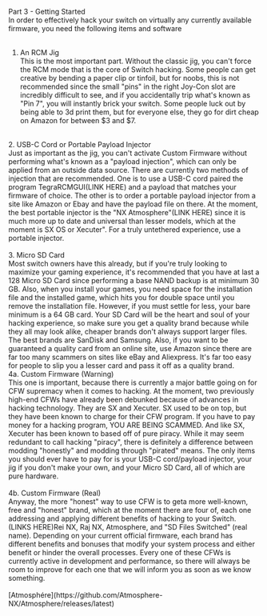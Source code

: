 Part 3 - Getting Started<br/>
In order to effectively hack your switch on virtually any currently available firmware, you need the following items and software<br/>
<br/>
1. An RCM Jig<br/>
This is the most important part. Without the classic jig, you can't force the RCM mode that is the core of Switch hacking. Some people can get creative by bending a paper clip or tinfoil, but for noobs, this is not recommended since the small "pins" in the right Joy-Con slot are incredibly difficult to see, and if you accidentally trip what's known as "Pin 7", you will instantly brick your switch. Some people luck out by being able to 3d print them, but for everyone else, they go for dirt cheap on Amazon for between $3 and $7.<br/>
<br/>
2. USB-C Cord or Portable Payload Injector<br/>
Just as important as the jig, you can't activate Custom Firmware without performing what's known as a "payload injection", which can only be applied from an outside data source. There are currently two methods of injection that are recommended. One is to use a USB-C cord paired the program TegraRCMGUI(LINK HERE) and a payload that matches your firmware of choice. The other is to order a portable payload injector from a site like Amazon or Ebay and have the payload file on there. At the moment, the best portable injector is the "NX Atmosphere"(LINK HERE) since it is much more up to date and universal than lesser models, which at the moment is SX OS or Xecuter". For a truly untethered experience, use a portable injector.<br/>
<br/>
3. Micro SD Card<br/>
Most switch owners have this already, but if you're truly looking to maximize your gaming experience, it's recommended that you have at last a 128 Micro SD Card since performing a base NAND backup is at minimum 30 GB. Also, when you install your games, you need space for the installation file and the installed game, which hits you for double space until you remove the installation file. However, if you must settle for less, your bare minimum is a 64 GB card. Your SD Card will be the heart and soul of your hacking experience, so make sure you get a quality brand because while they all may look alike, cheaper brands don't always support larger files. The best brands are SanDisk and Samsung. Also, if you want to be guaranteed a quality card from an online site, use Amazon since there are far too many scammers on sites like eBay and Aliexpress. It's far too easy for people to slip you a lesser card and pass it off as a quality brand.<br/>
4a. Custom Firmware (Warning)<br/>
This one is important, because there is currently a major battle going on for CFW supremacy when it comes to hacking. At the moment, two previously high-end CFWs have already been debunked because of advances in hacking technology. They are SX and Xecuter. SX used to be on top, but they have been known to charge for their CFW program. If you have to pay money for a hacking program, YOU ARE BEING SCAMMED. And like SX, Xecuter has been known to based off of pure piracy. While it may seem redundant to call hacking "piracy", there is definitely a difference between modding "honestly" and modding through "pirated" means. The only items you should ever have to pay for is your USB-C cord/payload injector, your jig if you don't make your own, and your Micro SD Card, all of which are pure hardware.<br/>
<br/>
4b. Custom Firmware (Real)<br/>
Anyway, the more "honest" way to use CFW is to geta more well-known, free and "honest" brand, which at the moment there are four of, each one addressing and applying different benefits of hacking to your Switch. (LINKS HERE)Rei NX, Raj NX, Atmosphere, and "SD Files Switched" (real name). Depending on your current official firmware, each brand has different benefits and bonuses that modify your system process and either benefit or hinder the overall processes. Every one of these CFWs is currently active in development and performance, so there will always be room to improve for each one that we will inform you as soon as we know something.<br/>
<br/>
[Atmosphére](https://github.com/Atmosphere-NX/Atmosphere/releases/latest)
